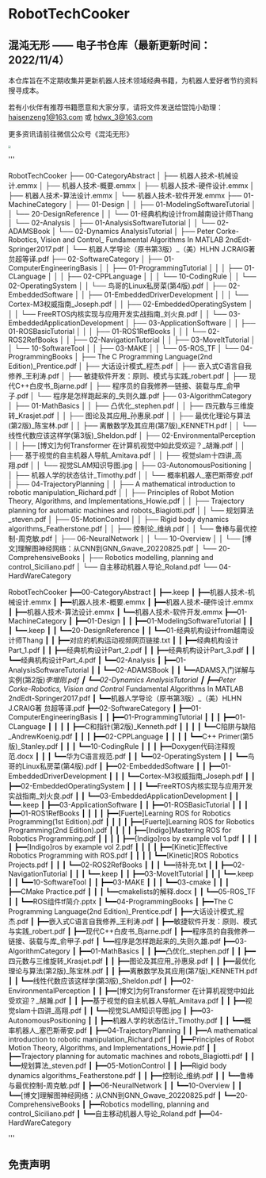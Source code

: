 # RobotTechCooker

## 混沌无形 —— 电子书仓库（最新更新时间：2022/11/4）

本仓库旨在不定期收集并更新机器人技术领域经典书籍，为机器人爱好者节约资料搜寻成本。

若有小伙伴有推荐书籍愿意和大家分享，请将文件发送给馄饨小助理：haisenzeng1@163.com 或 hdwx_3@163.com  

更多资讯请前往微信公众号《混沌无形》

<img src="assets\GZH.png" style="zoom:30%;" />

'''

RobotTechCooker 
 ├── 00-CategoryAbstract 
 │   ├── 机器人技术-机械设计.emmx 
 │   ├── 机器人技术-概要.emmx 
 │   ├── 机器人技术-硬件设计.emmx 
 │   ├── 机器人技术-算法设计.emmx 
 │   └── 机器人技术-软件开发.emmx 
 ├── 01-MachineCategory 
 │   ├── 01-Design 
 │   │   ├── 01-ModelingSoftwareTutorial 
 │   │   └── 20-DesignReference 
 │   │       └── 01-经典机构设计from越南设计师Thang 
 │   └── 02-Analysis 
 │       ├── 01-AnalysisSoftwareTutorial 
 │       │   └── 02-ADAMSBook
 │       └── 02-Dynamics AnalysisTutorial
 │           ├── Peter Corke-Robotics, Vision and Control_ Fundamental Algorithms In MATLAB 2ndEdt-Springer2017.pdf
 │           └── 机器人学导论（原书第3版）_（美）HLHN J.CRAIG著  贠超等译.pdf
 ├── 02-SoftwareCategory
 │   ├── 01-ComputerEngineeringBasis
 │   │   ├── 01-ProgrammingTutorial
 │   │   │   ├── 01-CLanguage
 │   │   │   ├── 02-CPPLanguage
 │   │   │   └── 10-CodingRule
 │   │   └── 02-OperatingSystem
 │   │       └── 鸟哥的Linux私房菜(第4版).pdf
 │   ├── 02-EmbeddedSoftware
 │   │   ├── 01-EmbeddedDriverDevelopment
 │   │   │   └── Cortex-M3权威指南_Joseph.pdf
 │   │   ├── 02-EmbeddedOperatingSystem
 │   │   │   └── FreeRTOS内核实现与应用开发实战指南_刘火良.pdf
 │   │   └── 03-EmbeddedApplicationDevelopment
 │   ├── 03-ApplicationSoftware
 │   │   ├── 01-ROSBasicTutorial
 │   │   │   ├── 01-ROS1RefBooks
 │   │   │   └── 02-ROS2RefBooks
 │   │   ├── 02-NavigationTutorial
 │   │   ├── 03-MoveItTutorial
 │   │   └── 10-SoftwareTool
 │   │       ├── 03-MAKE
 │   │       └── 05-ROS_TF
 │   └── 04-ProgrammingBooks
 │       ├── The C Programming Language(2nd Edition)_Prentice.pdf
 │       ├── 大话设计模式_程杰.pdf
 │       ├── 嵌入式C语言自我修养_王利涛.pdf
 │       ├── 敏捷软件开发：原则、模式与实践_robert.pdf
 │       ├── 现代C++白皮书_Bjarne.pdf
 │       ├── 程序员的自我修养—链接、装载与库_俞甲子.pdf
 │       └── 程序是怎样跑起来的_失则久雄.pdf
 ├── 03-AlgorithmCategory
 │   ├── 01-MathBasics
 │   │   ├── 凸优化_stephen.pdf
 │   │   ├── 四元数与三维旋转_Krasjet.pdf
 │   │   ├── 图论及其应用_孙惠泉.pdf
 │   │   ├── 最优化理论与算法(第2版)_陈宝林.pdf
 │   │   ├── 离散数学及其应用(第7版)_KENNETH.pdf
 │   │   └── 线性代数应该这样学(第3版)_Sheldon.pdf
 │   ├── 02-EnvironmentalPerception
 │   │   ├── [博文]为何Transformer 在计算机视觉中如此受欢迎？_胡瀚.pdf
 │   │   ├── 基于视觉的自主机器人导航_Amitava.pdf
 │   │   ├── 视觉slam十四讲_高翔.pdf
 │   │   └── 视觉SLAM知识导图.jpg
 │   ├── 03-AutonomousPositioning
 │   │   ├── 机器人学的状态估计_Timothy.pdf
 │   │   └── 概率机器人_塞巴斯蒂安.pdf
 │   ├── 04-TrajectoryPlanning
 │   │   ├── A mathematical introduction to robotic manipulation_Richard.pdf
 │   │   ├── Principles of Robot Motion Theory, Algorithms, and Implementations_Howie.pdf
 │   │   ├── Trajectory planning for automatic machines and robots_Biagiotti.pdf
 │   │   └── 规划算法_steven.pdf
 │   ├── 05-MotionControl
 │   │   ├── Rigid body dynamics algorithms_Featherstone.pdf
 │   │   ├── 控制论_维纳.pdf
 │   │   └── 鲁棒与最优控制-周克敏.pdf
 │   ├── 06-NeuralNetwork
 │   │   └── 10-Overview
 │   │       └── [博文]理解图神经网络：从CNN到GNN_Gwave_20220825.pdf
 │   └── 20-ComprehensiveBooks
 │       ├── Robotics modelling, planning and control_Siciliano.pdf
 │       └── 自主移动机器人导论_Roland.pdf
 └── 04-HardWareCategory

RobotTechCooker
    ┣━━00-CategoryAbstract
    ┃    ┣━━.keep
    ┃    ┣━━机器人技术-机械设计.emmx
    ┃    ┣━━机器人技术-概要.emmx
    ┃    ┣━━机器人技术-硬件设计.emmx
    ┃    ┣━━机器人技术-算法设计.emmx
    ┃    ┗━━机器人技术-软件开发.emmx
    ┣━━01-MachineCategory
    ┃    ┣━━01-Design
    ┃    ┃    ┣━━01-ModelingSoftwareTutorial
    ┃    ┃    ┃    ┗━━.keep
    ┃    ┃    ┗━━20-DesignReference
    ┃    ┃         ┗━━01-经典机构设计from越南设计师Thang
    ┃    ┃              ┣━━对应的机构运动视频网页链接.txt
    ┃    ┃              ┣━━经典机构设计Part_1.pdf
    ┃    ┃              ┣━━经典机构设计Part_2.pdf
    ┃    ┃              ┣━━经典机构设计Part_3.pdf
    ┃    ┃              ┗━━经典机构设计Part_4.pdf
    ┃    ┗━━02-Analysis
    ┃         ┣━━01-AnalysisSoftwareTutorial
    ┃         ┃    ┗━━02-ADAMSBook
    ┃         ┃         ┗━━ADAMS入门详解与实例(第2版)_李增刚.pdf
    ┃         ┗━━02-Dynamics AnalysisTutorial
    ┃              ┣━━Peter Corke-Robotics, Vision and Control_ Fundamental Algorithms In MATLAB 2ndEdt-Springer2017.pdf
    ┃              ┗━━机器人学导论（原书第3版）_（美）HLHN J.CRAIG著  贠超等译.pdf
    ┣━━02-SoftwareCategory
    ┃    ┣━━01-ComputerEngineeringBasis
    ┃    ┃    ┣━━01-ProgrammingTutorial
    ┃    ┃    ┃    ┣━━01-CLanguage
    ┃    ┃    ┃    ┃    ┣━━C和指针(第2版)_Kenneth.pdf
    ┃    ┃    ┃    ┃    ┗━━C陷阱与缺陷_AndrewKoenig.pdf
    ┃    ┃    ┃    ┣━━02-CPPLanguage
    ┃    ┃    ┃    ┃    ┗━━C++ Primer(第5版)_Stanley.pdf
    ┃    ┃    ┃    ┗━━10-CodingRule
    ┃    ┃    ┃         ┣━━Doxygen代码注释规范.docx
    ┃    ┃    ┃         ┗━━华为C语言规范.pdf
    ┃    ┃    ┗━━02-OperatingSystem
    ┃    ┃         ┗━━鸟哥的Linux私房菜(第4版).pdf
    ┃    ┣━━02-EmbeddedSoftware
    ┃    ┃    ┣━━01-EmbeddedDriverDevelopment
    ┃    ┃    ┃    ┗━━Cortex-M3权威指南_Joseph.pdf
    ┃    ┃    ┣━━02-EmbeddedOperatingSystem
    ┃    ┃    ┃    ┗━━FreeRTOS内核实现与应用开发实战指南_刘火良.pdf
    ┃    ┃    ┗━━03-EmbeddedApplicationDevelopment
    ┃    ┃         ┗━━.keep
    ┃    ┣━━03-ApplicationSoftware
    ┃    ┃    ┣━━01-ROSBasicTutorial
    ┃    ┃    ┃    ┣━━01-ROS1RefBooks
    ┃    ┃    ┃    ┃    ┣━━[Fuerte]Learning ROS for Robotics Programming(1st Edition).pdf
    ┃    ┃    ┃    ┃    ┣━━[Fuerte]Learning ROS for Robotics Programming(2nd Edition).pdf
    ┃    ┃    ┃    ┃    ┣━━[Indigo]Mastering ROS for Robotics Programming.pdf
    ┃    ┃    ┃    ┃    ┣━━[Indigo]ros by example vol 1.pdf
    ┃    ┃    ┃    ┃    ┣━━[Indigo]ros by example vol 2.pdf
    ┃    ┃    ┃    ┃    ┣━━[Kinetic]Effective Robotics Programming with ROS.pdf
    ┃    ┃    ┃    ┃    ┗━━[Kinetic]ROS Robotics Projects.pdf
    ┃    ┃    ┃    ┗━━02-ROS2RefBooks
    ┃    ┃    ┃         ┗━━待补充.txt
    ┃    ┃    ┣━━02-NavigationTutorial
    ┃    ┃    ┃    ┗━━.keep
    ┃    ┃    ┣━━03-MoveItTutorial
    ┃    ┃    ┃    ┗━━.keep
    ┃    ┃    ┗━━10-SoftwareTool
    ┃    ┃         ┣━━03-MAKE
    ┃    ┃         ┃    ┗━━03-cmake
    ┃    ┃         ┃         ┣━━CMake Practice.pdf
    ┃    ┃         ┃         ┗━━cmakelists的解释.docx
    ┃    ┃         ┗━━05-ROS_TF
    ┃    ┃              ┗━━ROS组件tf简介.pptx
    ┃    ┗━━04-ProgrammingBooks
    ┃         ┣━━The C Programming Language(2nd Edition)_Prentice.pdf
    ┃         ┣━━大话设计模式_程杰.pdf
    ┃         ┣━━嵌入式C语言自我修养_王利涛.pdf
    ┃         ┣━━敏捷软件开发：原则、模式与实践_robert.pdf
    ┃         ┣━━现代C++白皮书_Bjarne.pdf
    ┃         ┣━━程序员的自我修养—链接、装载与库_俞甲子.pdf
    ┃         ┗━━程序是怎样跑起来的_失则久雄.pdf
    ┣━━03-AlgorithmCategory
    ┃    ┣━━01-MathBasics
    ┃    ┃    ┣━━凸优化_stephen.pdf
    ┃    ┃    ┣━━四元数与三维旋转_Krasjet.pdf
    ┃    ┃    ┣━━图论及其应用_孙惠泉.pdf
    ┃    ┃    ┣━━最优化理论与算法(第2版)_陈宝林.pdf
    ┃    ┃    ┣━━离散数学及其应用(第7版)_KENNETH.pdf
    ┃    ┃    ┗━━线性代数应该这样学(第3版)_Sheldon.pdf
    ┃    ┣━━02-EnvironmentalPerception
    ┃    ┃    ┣━━[博文]为何Transformer 在计算机视觉中如此受欢迎？_胡瀚.pdf
    ┃    ┃    ┣━━基于视觉的自主机器人导航_Amitava.pdf
    ┃    ┃    ┣━━视觉slam十四讲_高翔.pdf
    ┃    ┃    ┗━━视觉SLAM知识导图.jpg
    ┃    ┣━━03-AutonomousPositioning
    ┃    ┃    ┣━━机器人学的状态估计_Timothy.pdf
    ┃    ┃    ┗━━概率机器人_塞巴斯蒂安.pdf
    ┃    ┣━━04-TrajectoryPlanning
    ┃    ┃    ┣━━A mathematical introduction to robotic manipulation_Richard.pdf
    ┃    ┃    ┣━━Principles of Robot Motion Theory, Algorithms, and Implementations_Howie.pdf
    ┃    ┃    ┣━━Trajectory planning for automatic machines and robots_Biagiotti.pdf
    ┃    ┃    ┗━━规划算法_steven.pdf
    ┃    ┣━━05-MotionControl
    ┃    ┃    ┣━━Rigid body dynamics algorithms_Featherstone.pdf
    ┃    ┃    ┣━━控制论_维纳.pdf
    ┃    ┃    ┗━━鲁棒与最优控制-周克敏.pdf
    ┃    ┣━━06-NeuralNetwork
    ┃    ┃    ┗━━10-Overview
    ┃    ┃         ┗━━[博文]理解图神经网络：从CNN到GNN_Gwave_20220825.pdf
    ┃    ┗━━20-ComprehensiveBooks
    ┃         ┣━━Robotics modelling, planning and control_Siciliano.pdf
    ┃         ┗━━自主移动机器人导论_Roland.pdf
    ┣━━04-HardWareCategory

'''

## 免责声明

